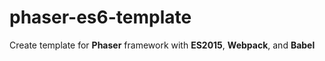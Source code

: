 # phaser-es6-template
Create template for **Phaser** framework with **ES2015**, **Webpack**, and **Babel**
